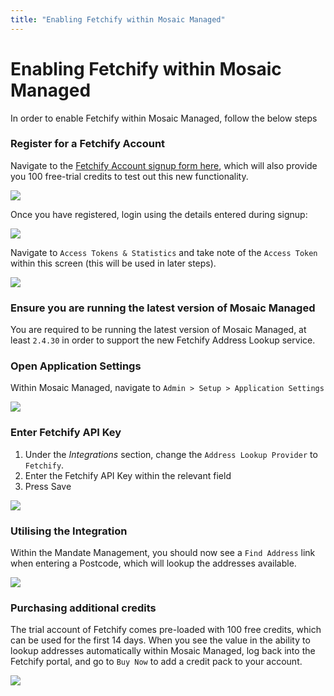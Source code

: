 ```yaml
---
title: "Enabling Fetchify within Mosaic Managed"
---
```


# Enabling Fetchify within Mosaic Managed

In order to enable Fetchify within Mosaic Managed, follow the below steps

### Register for a Fetchify Account

Navigate to the [Fetchify Account signup form here](http://account.fetchify.com#/signup?affiliate=Cleardebit), which will also provide you 100 free-trial credits to test out this new functionality.

![](../../assets/fetchify-portal-1.png)

Once you have registered, login using the details entered during signup:

![](../../assets/fetchify-portal-2.png)

Navigate to `Access Tokens & Statistics` and take note of the `Access Token` within this screen (this will be used in later steps).

![](../../assets/fetchify-portal-3.png)

### Ensure you are running the latest version of Mosaic Managed

You are required to be running the latest version of Mosaic Managed, at least `2.4.30` in order to support the new Fetchify Address Lookup service.

### Open Application Settings

Within Mosaic Managed, navigate to `Admin > Setup > Application Settings`

![](../../assets/fetchify-1.png)

### Enter Fetchify API Key

1. Under the *Integrations* section, change the `Address Lookup Provider` to `Fetchify`.
1. Enter the Fetchify API Key within the relevant field
1. Press Save

![](../../assets/fetchify-2.png)

### Utilising the Integration

Within the Mandate Management, you should now see a `Find Address` link when entering a Postcode, which will lookup the addresses available.

![](../../assets/fetchify-3.png)


### Purchasing additional credits

The trial account of Fetchify comes pre-loaded with 100 free credits, which can be used for the first 14 days. When you see the value in the ability to lookup addresses
automatically within Mosaic Managed, log back into the Fetchify portal, and go to `Buy Now` to add a credit pack to your account.

![](../../assets/fetchify-portal-topup.png)